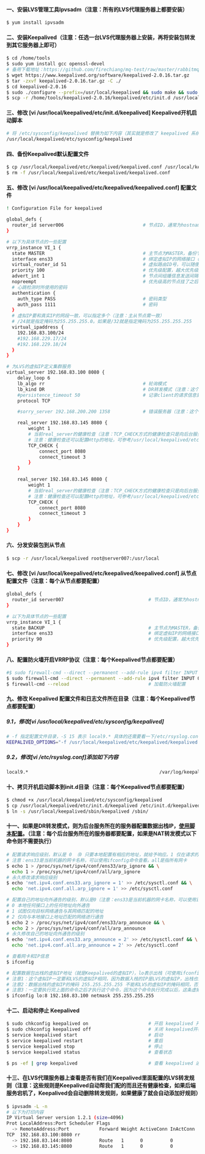 #### 一、安装LVS管理工具Ipvsadm（注意：所有的LVS代理服务器上都要安装）
```bash
$ yum install ipvsadm
```

#### 二、安装Keepalived（注意：任选一台LVS代理服务器上安装，再将安装包转发到其它服务器上即可）
```bash
$ cd /home/tools
$ sudo yum install gcc openssl-devel
# 备用下载地址：https://github.com/firechiang/mq-test/raw/master/rabbitmq/data/keepalived-2.0.16.tar.gz
$ wget https://www.keepalived.org/software/keepalived-2.0.16.tar.gz
$ tar -zxvf keepalived-2.0.16.tar.gz -C ./
$ cd keepalived-2.0.16
$ sudo ./configure --prefix=/usr/local/keepalived && sudo make && sudo make install
$ scp -r /home/tools/keepalived-2.0.16/keepalived/etc/init.d /usr/local/keepalived/etc
```

#### 三、修改 [vi /usr/local/keepalived/etc/init.d/keepalived] Keepalived开机启动脚本
```bash
# 将 /etc/sysconfig/keepalived 替换为如下内容（其实就是修改了 keepalived 系统配置文件所在目录）
/usr/local/keepalived/etc/sysconfig/keepalived
```

#### 四、备份Keepalived默认配置文件
```bash
$ cp /usr/local/keepalived/etc/keepalived/keepalived.conf /usr/local/keepalived/etc/keepalived/keepalived1.conf
$ rm -f /usr/local/keepalived/etc/keepalived/keepalived.conf
```

#### 五、修改 [vi /usr/local/keepalived/etc/keepalived/keepalived.conf] 配置文件
```bash
! Configuration File for keepalived

global_defs {
  router_id server006                             # 节点ID，通常为hostname（注意：主从节点不能一样）
}

# 以下为具体节点的一些配置
vrrp_instance VI_1 {
  state MASTER                                    # 主节点为MASTER，备份节点为BACKUP
  interface ens33                                 # 绑定虚拟IP的网络接口（网卡），与本机IP地址所在的网络接口相同（Centos7默认：ens33）
  virtual_router_id 51                            # 虚拟路由ID号，可以随便起（注意：主从节点必须相同,取值0-255。但是同一内网中不应有相同virtual_router_id的集群）
  priority 100                                    # 优先级配置，越大优先级越高，抢占IP成功率越高，主节点最好设置的比从节点大（0-254的值）
  advert_int 1                                    # 节点间组播信息发送间隔（心跳检测时间，单位秒），默认1s（注意：主从节点需一致）
  nopreempt                                       # 优先级高的节点挂了之后，重新启动不抢占虚拟IP（注意：这个参数只能用于state 为backup节点）
  # 心跳检测时所使用的密码
  authentication {
    auth_type PASS                                # 密码类型
    auth_pass 1111                                # 密码
  }
  # 虚拟IP要和真实IP的网段一致，可以指定多个（注意：主从节点需一致）
  # /24就是指定掩码为255.255.255.0。如果是/32就是指定掩码为255.255.255.255
  virtual_ipaddress {
    192.168.83.100/24
    #192.168.229.17/24
    #192.168.229.18/24
  }
}

# 为LVS的虚拟IP定义集群服务
virtual_server 192.168.83.100 8080 {
    delay_loop 6
    lb_algo rr                                    # 轮询模式
    lb_kind DR                                    # DR转发模式（注意：这个模式需要在后端服务器上配置数据出栈IP（就是Keepalived的虚拟IP））
    #persistence_timeout 50                       # 记录client的请求信息到lvs的hash表里，信息的过期时间（过期时间内请求分发到同一台机器），单位秒（注意：这个一般不配置）
    protocol TCP

    #sorry_server 192.168.200.200 1358            # 错误服务器（注意：这个一般不配置）

    real_server 192.168.83.145 8080 {
        weight 1
        # 当前real_server的健康检查（注意：TCP_CHECK方式的健康检查只是向后台服务转发一些TCP报文，只要有相应就说明是健康的）
        # 注意：健康检查还可以配置Http的地址，可参考/usr/local/keepalived/etc/keepalived/keepalived1.conf配置文件
        TCP_CHECK {
            connect_port 8080
            connect_timeout 3
        }
    }

    real_server 192.168.83.145 8080 {
        weight 1
        # 当前real_server的健康检查（注意：TCP_CHECK方式的健康检查只是向后台服务转发一些TCP报文，只要有相应就说明是健康的）
        # 注意：健康检查还可以配置Http的地址，可参考/usr/local/keepalived/etc/keepalived/keepalived1.conf配置文件
        TCP_CHECK {
            connect_port 8080
            connect_timeout 3
        }
    }
}
```

#### 六、分发安装包到从节点
```bash
$ scp -r /usr/local/keepalived root@server007:/usr/local
```

#### 七、修改 [vi /usr/local/keepalived/etc/keepalived/keepalived.conf] 从节点配置文件（注意：每个从节点都要配置）
```bash
global_defs {
  router_id server007                               # 节点ID，通常为hostname（注意：主从节点不能一样）
}

# 以下为具体节点的一些配置
vrrp_instance VI_1 {
  state BACKUP                                      # 主节点为MASTER，备份节点为BACKUP
  interface ens33                                   # 绑定虚拟IP的网络接口（网卡），与本机IP地址所在的网络接口相同（Centos7默认：ens33）
  priority 90                                       # 优先级配置，越大优先级越高，主节点最好设置的比从节点大（0-254的值）
}
```

#### 八、配置防火墙开启VRRP协议（注意：每个Keepalived节点都要配置）
```bash
#$ sudo firewall-cmd --direct --permanent --add-rule ipv4 filter INPUT 0 --in-interface em1 --destination 192.168.229.132 --protocol vrrp -j ACCEPT
$ sudo firewall-cmd --direct --permanent --add-rule ipv4 filter INPUT 0 --protocol vrrp -j ACCEPT
$ firewall-cmd --reload                             # 加载防火墙配置
```

#### 九、修改 Keepalived 配置文件和日志文件所在目录（注意：每个Keepalived节点都要配置）
##### 9.1，修改[vi /usr/local/keepalived/etc/sysconfig/keepalived]
```bash
# -f 指定配置文件目录，-S 15 表示 local9.* 具体的还需要看一下/etc/rsyslog.conf文件
KEEPALIVED_OPTIONS="-f /usr/local/keepalived/etc/keepalived/keepalived.conf -D -S 9"
```

##### 9.2，修改[vi /etc/rsyslog.conf]添加如下内容
```bash
local9.*                                                /var/log/keepalived.log
```

#### 十、拷贝开机启动脚本到init.d目录（注意：每个Keepalived节点都要配置）
```bash
$ chmod +x /usr/local/keepalived/etc/sysconfig/keepalived
$ cp /usr/local/keepalived/etc/init.d/keepalived /etc/init.d/keepalived
$ ln -s /usr/local/keepalived/sbin/keepalived /sbin/
```

#### 十一、如果是DR转发模式，则为后台服务所在的服务器配置数据出栈IP，[使用脚本配置](https://github.com/firechiang/linux-test/blob/master/linux-test-lvs/sh/lvs-dr-client.sh)。（注意：每个后台服务所在的服务器都要配置，如果是NAT转发模式以下命令则不需要执行）
```bash
# 配置请求响应级别，默认是 0 （0 只要本地配置有相应的地址，就给予响应。1 仅在请求的目标（MAC）地址，到达本机接口对应的地址上（因为可能有多个地址），才给予响应）
# 注意：ens33是当前机器的网卡名称，可以使用ifconfig命令查看。all是指所有网卡
$ echo 1 > /proc/sys/net/ipv4/conf/ens33/arp_ignore && \
  echo 1 > /proc/sys/net/ipv4/conf/all/arp_ignore
# 永久修改请求响应级别
$ echo 'net.ipv4.conf.ens33.arp_ignore = 1' >> /etc/sysctl.conf && \
  echo 'net.ipv4.conf.all.arp_ignore = 1' >> /etc/sysctl.conf

# 配置自己的地址向外通告的级别，默认是0（注意：ens33是当前机器的网卡名称，可以使用ifconfig命令查看。all是指所有网卡）
# 0 本地任何接口上的任何地址向外通告
# 1 试图仅向目标网络通告与其网络匹配的地址
# 2 仅向与本地接口上地址匹配的网络进行通告
$ echo 2 > /proc/sys/net/ipv4/conf/ens33/arp_announce && \
  echo 2 > /proc/sys/net/ipv4/conf/all/arp_announce
# 永久修改自己的地址向外通告的级别
$ echo 'net.ipv4.conf.ens33.arp_announce = 2' >> /etc/sysctl.conf && \
  echo 'net.ipv4.conf.all.arp_announce = 2' >> /etc/sysctl.conf

# 查看网卡和IP信息
$ ifconfig

# 配置数据包出栈的虚拟IP地址（就是Keepalived的虚拟IP），lo表示出栈（可使用ifconfig命令查看），8这个值可以随便起，不要重复即可
# 注意1：这个虚拟IP一定要和LVS的虚拟IP相同，因为数据入栈的IP是LVS的虚拟IP，出栈也要是这个，否则客户端无法接受到数据
# 注意2：数据出栈的虚拟IP的掩码 255.255.255.255 不能和LVS的虚拟IP的掩码相同，否则数据无法出栈，会形成一个死循环
# 注意3：一定要执行完上面的命令之后才执行这个命令，因为这个命令执行完成以后，这条虚拟IP信息就会根据上面配置的级别广播出去
$ ifconfig lo:8 192.168.83.100 netmask 255.255.255.255
```

#### 十二、启动和停止 Keepalived
```bash
$ sudo chkconfig keepalived on                      # 开启 keepalived 开机启动
$ sudo chkconfig keepalived off                     # 关闭 keepalived开机启动
$ service keepalived start                          # 启动 
$ service keepalived restart                        # 重启
$ service keepalived stop                           # 停止
$ service keepalived status                         # 查看状态

$ ps -ef | grep keepalived                          # 查看 keepalived 进程信息
```

#### 十三、在LVS代理服务器上查看是否有我们在Keepalived里面配置的LVS转发规则（注意：这些规则是Keepalived自动帮我们配的而且还有健康检查，如果后端服务宕机了，Keepalived会自动删除转发规则，如果健康了就会自动添加好规则）
```bash
$ ipvsadm -L -n
# 以下为打印内容
IP Virtual Server version 1.2.1 (size=4096)
Prot LocalAddress:Port Scheduler Flags
  -> RemoteAddress:Port           Forward Weight ActiveConn InActConn
TCP  192.168.83.100:8080 rr
  -> 192.168.83.144:8080          Route   1      0          0         
  -> 192.168.83.145:8080          Route   1      0          0
```

